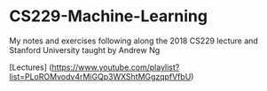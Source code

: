 # CS229-Machine-Learning
My notes and exercises following along the 2018 CS229 lecture and Stanford University taught by Andrew Ng

[Lectures] (https://www.youtube.com/playlist?list=PLoROMvodv4rMiGQp3WXShtMGgzqpfVfbU)
